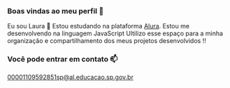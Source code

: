 ### Boas vindas ao meu perfil 💞

Eu sou Laura 🌸
Estou estudando na plataforma [Alura]( https://cursos.alura.com.br ).
Estou me desenvolvendo na linguagem JavaScript
Ultilizo esse espaço para a minha organização e compartilhamento dos meus projetos desenvolvidos !!





### Você pode entrar em contato 📫

00001109592851sp@al.educacao.sp.gov.br




[](https://encrypted-tbn0.gstatic.com/images?q=tbn:ANd9GcSMU5Zf3aZ5dmMHBTNxhsQNsQd88rFZQfF6kg&s)
